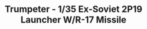 ---
layout: product
title: "Trumpeter - 1/35 Ex-Soviet 2P19 Launcher W/R-17 Missile"
price: "15000" 
desc: "N/A"
img_path: "/assets/img/TRU01024.jpg"
brand: "N/A"
available: false
special_offer: false
new: false
soon: false
cat: "010000"
subcat: "013400"
subsubcat: "0N/A"
sifra: "TRU01024"
popular: true
---